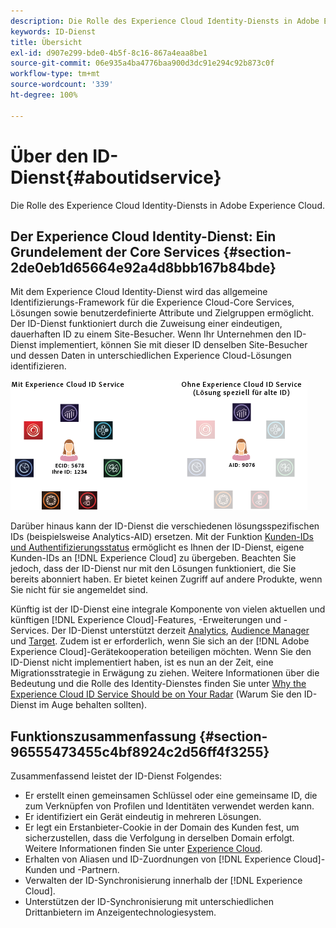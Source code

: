 ```yaml
---
description: Die Rolle des Experience Cloud Identity-Diensts in Adobe Experience Cloud.
keywords: ID-Dienst
title: Übersicht
exl-id: d907e299-bde0-4b5f-8c16-867a4eaa8be1
source-git-commit: 06e935a4ba4776baa900d3dc91e294c92b873c0f
workflow-type: tm+mt
source-wordcount: '339'
ht-degree: 100%

---
```


# Über den ID-Dienst{#aboutidservice}

Die Rolle des Experience Cloud Identity-Diensts in Adobe Experience Cloud.

<!--
mcvid-functionality.xml
-->

## Der Experience Cloud Identity-Dienst: Ein Grundelement der Core Services {#section-2de0eb1d65664e92a4d8bbb167b84bde}

Mit dem Experience Cloud Identity-Dienst wird das allgemeine Identifizierungs-Framework für die Experience Cloud-Core Services, Lösungen sowie benutzerdefinierte Attribute und Zielgruppen ermöglicht. Der ID-Dienst funktioniert durch die Zuweisung einer eindeutigen, dauerhaften ID zu einem Site-Besucher. Wenn Ihr Unternehmen den ID-Dienst implementiert, können Sie mit dieser ID denselben Site-Besucher und dessen Daten in unterschiedlichen Experience Cloud-Lösungen identifizieren.

![](assets/ecid-new.png)

Darüber hinaus kann der ID-Dienst die verschiedenen lösungsspezifischen IDs (beispielsweise Analytics-AID) ersetzen. Mit der Funktion [Kunden-IDs und Authentifizierungsstatus](../reference/authenticated-state.md) ermöglicht es Ihnen der ID-Dienst, eigene Kunden-IDs an [!DNL Experience Cloud] zu übergeben. Beachten Sie jedoch, dass der ID-Dienst nur mit den Lösungen funktioniert, die Sie bereits abonniert haben. Er bietet keinen Zugriff auf andere Produkte, wenn Sie nicht für sie angemeldet sind.

Künftig ist der ID-Dienst eine integrale Komponente von vielen aktuellen und künftigen [!DNL Experience Cloud]-Features, -Erweiterungen und -Services. Der ID-Dienst unterstützt derzeit [Analytics](http://www.adobe.com/de/marketing-cloud/web-analytics.html), [Audience Manager](http://www.adobe.com/de/marketing-cloud/data-management-platform.html) und [Target](http://www.adobe.com/de/marketing-cloud/testing-targeting.html). Zudem ist er erforderlich, wenn Sie sich an der [!DNL Adobe Experience Cloud]-Gerätekooperation beteiligen möchten. Wenn Sie den ID-Dienst nicht implementiert haben, ist es nun an der Zeit, eine Migrationsstrategie in Erwägung zu ziehen. Weitere Informationen über die Bedeutung und die Rolle des Identity-Dienstes finden Sie unter [Why the Experience Cloud ID Service Should be on Your Radar](http://blogs.adobe.com/digitalmarketing/analytics/why-new-adobe-marketing-cloud-id-service-should-be-on-your-radar/) (Warum Sie den ID-Dienst im Auge behalten sollten).

## Funktionszusammenfassung {#section-96555473455c4bf8924c2d56ff4f3255}

Zusammenfassend leistet der ID-Dienst Folgendes:

* Er erstellt einen gemeinsamen Schlüssel oder eine gemeinsame ID, die zum Verknüpfen von Profilen und Identitäten verwendet werden kann.
* Er identifiziert ein Gerät eindeutig in mehreren Lösungen.
* Er legt ein Erstanbieter-Cookie in der Domain des Kunden fest, um sicherzustellen, dass die Verfolgung in derselben Domain erfolgt. Weitere Informationen finden Sie unter [Experience Cloud](../introduction/cookies.md).
* Erhalten von Aliasen und ID-Zuordnungen von [!DNL Experience Cloud]-Kunden und -Partnern.
* Verwalten der ID-Synchronisierung innerhalb der [!DNL Experience Cloud].
* Unterstützen der ID-Synchronisierung mit unterschiedlichen Drittanbietern im Anzeigentechnologiesystem.
